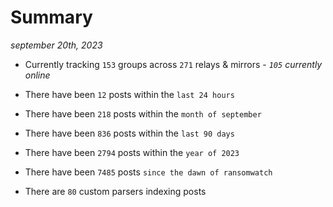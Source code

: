 
# Summary
_september 20th, 2023_

- Currently tracking `153` groups across `271` relays & mirrors - _`105` currently online_

- There have been `12` posts within the `last 24 hours`

- There have been `218` posts within the `month of september`

- There have been `836` posts within the `last 90 days`

- There have been `2794` posts within the `year of 2023`

- There have been `7485` posts `since the dawn of ransomwatch`

- There are `80` custom parsers indexing posts
